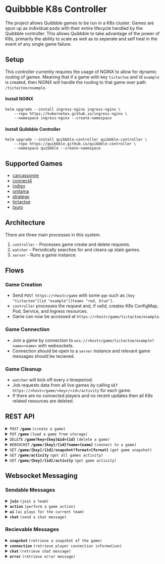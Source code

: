 # Quibbble K8s Controller

The project allows Quibbble games to be run in a K8s cluster. Games are spun up as individual pods with their entire lifecycle handled by the Quibbble controller. This allows Quibbble to take advantage of the power of K8s, primarily the ability to scale as well as to seperate and self heal in the event of any single game failure.

## Setup

This controller currently requires the usage of NGINX to allow for dynamic routing of games. Meaning that if a game with key `tictactoe` and id `example` is created, then NGINX will handle the routing to that game over path `/tictactoe/example`.

#### Install NGINX

```
helm upgrade --install ingress-nginx ingress-nginx \
    --repo https://kubernetes.github.io/ingress-nginx \
    --namespace ingress-nginx --create-namespace
```

#### Install Quibbble Controller

```
helm upgrade --install quibbble-controller quibbble-controller \
    --repo https://quibbble.github.io/quibbble-controller \
    --namespace quibbble --create-namespace
```

## Supported Games
- [carcassonne](/games/carcassonne/)
- [connect4](/games/connect4/)
- [indigo](/games/indigo/)
- [onitama](/games/onitama/)
- [stratego](/games/stratego/)
- [tictactoe](/games/tictactoe/)
- [tsuro](/games/tsuro/)

## Architecture

There are three main processes in this system.
1. `controller` - Processes game create and delete requests.
2. `watcher` - Periodically searches for and cleans up stale games.
3. `server` - Runs a game instance.

## Flows

### Game Creation
- Send `POST https://<host>/game` with some `qqn` such as `[key "tictactoe"][id "example"][teams "red, blue"]`.
- `controller` processes the request and, if valid, creates K8s ConfigMap, Pod, Service, and Ingress resources.
- Game can now be accessed at `https://<host>/game/tictactoe/example`.

### Game Connection
- Join a game by connection to `wss://<host>/game/tictactoe/example?name=<name>` with websockets.
- Connection should be open to a `server` instance and relevant game messages should be recieved.

### Game Cleanup
- `watcher` will kick off every `X` timeperiod. 
- Job requests data from all live games by calling `GET https://<host>/game/<key>/<id>/activity` for each game.
- If there are no connected players and no recent updates then all K8s related resources are deleted.

## REST API

<details>
 <summary><code>POST</code> <code><b>/game</b></code> <code>(create a game)</code></summary>

##### Parameters

> | name      |  type     | data type                          | description                                                       |
> |-----------|-----------|------------------------------------|-------------------------------------------------------------------|
> | None      |  required | [QGN](/pkg/gamenotation/README.md) | [QGN](/pkg/gamenotation/README.md) descibing the game to create   |


##### Responses

> | http code     | content-type                      | response                                                            |
> |---------------|-----------------------------------|---------------------------------------------------------------------|
> | `201`         | `text/plain;charset=UTF-8`        | `Created`                                                           |
> | `400`         | `text/plain;charset=UTF-8`        | `Bad Request`                                                       |
> | `409`         | `text/plain;charset=UTF-8`        | `Conflict`                                                          |
> | `500`         | `text/plain;charset=UTF-8`        | `Internal Server Error`                                             |
> | `503`         | `text/plain;charset=UTF-8`        | `Service Unavailable`                                               |

##### Example cURL

> ```javascript
>  curl -X POST -H "Content-Type: application/qgn" --data @post.qgn https://api.quibbble.com/game
> ```
</details>

<details>
 <summary><code>PUT</code> <code><b>/game</b></code> <code>(load a game from storage)</code></summary>

##### Parameters

> | name      |  type     | data type                          | description                                                       |
> |-----------|-----------|------------------------------------|-------------------------------------------------------------------|
> | key       |  required | string                             | The name of the game i.e. `tictactoe` or `connect4`               |
> | id        |  required | string                             | The unique id of the game instance to join                        |


##### Responses

> | http code     | content-type                      | response                                                            |
> |---------------|-----------------------------------|---------------------------------------------------------------------|
> | `200`         | `text/plain;charset=UTF-8`        | `OK`                                                                |
> | `400`         | `text/plain;charset=UTF-8`        | `Bad Request`                                                       |
> | `404`         | `text/plain;charset=UTF-8`        | `Not Found`                                                         |
> | `500`         | `text/plain;charset=UTF-8`        | `Internal Server Error`                                             |
> | `503`         | `text/plain;charset=UTF-8`        | `Service Unavailable`                                               |

##### Example cURL

> ```javascript
>  curl -X PUT https://api.quibbble.com/game?key={key}&id={id}
> ```
</details>

<details>
 <summary><code>DELETE</code> <code><b>/game?key={key}&id={id}</b></code> <code>(delete a game)</code></summary>

##### Parameters

> | name      |  type     | data type                          | description                                                       |
> |-----------|-----------|------------------------------------|-------------------------------------------------------------------|
> | key       |  required | string                             | The name of the game i.e. `tictactoe` or `connect4`               |
> | id        |  required | string                             | The unique id of the game instance to join                        |


##### Responses

> | http code     | content-type                      | response                                                            |
> |---------------|-----------------------------------|---------------------------------------------------------------------|
> | `200`         | `text/plain;charset=UTF-8`        | `OK`                                                                |
> | `400`         | `text/plain;charset=UTF-8`        | `Bad Request`                                                       |
> | `404`         | `text/plain;charset=UTF-8`        | `Not Found`                                                         |
> | `500`         | `text/plain;charset=UTF-8`        | `Internal Server Error`                                             |

##### Example cURL

> ```javascript
>  curl -X DELETE https://api.quibbble.com/game?key={key}&id={id}
> ```
</details>

<details>
 <summary><code>WEBSOCKET</code> <code><b>/game/{key}/{id}?name={name}</b></code> <code>(connect to a game)</code></summary>

##### Parameters

> | name      |  type     | data type                          | description                                                       |
> |-----------|-----------|------------------------------------|-------------------------------------------------------------------|
> | key       |  required | string                             | The name of the game i.e. `tictactoe` or `connect4`               |
> | id        |  required | string                             | The unique id of the game instance to join                        |
> | name      |  required | string                             | The name of the player connecting                  |



##### Responses

> None

##### Example wscat

> ```javascript
>  wscat -c wss://api.quibbble.com/game/{key}/{id}
> ```
</details>

<details>
 <summary><code>GET</code> <code><b>/game/{key}/{id}/snapshot?format={format}</b></code> <code>(get game snapshot)</code></summary>

##### Parameters

> | name      |  type     | data type                          | description                                                       |
> |-----------|-----------|------------------------------------|-------------------------------------------------------------------|
> | key       |  required | string                             | The name of the game i.e. `tictactoe` or `connect4`               |
> | id        |  required | string                             | The unique id of the game instance to join                        |
> | format    |  required | one of `json` or `qgn`             | The type of data to return                                        |


##### Responses

> | http code     | content-type                            | response                                                            |
> |---------------|-----------------------------------------|---------------------------------------------------------------------|
> | `200`         | `application/json` or `application/qgn` | JSON or [QGN](/pkg/gamenotation/README.md)                          |
> | `400`         | `text/plain;charset=UTF-8`              | `Bad Request`                                                       |
> | `404`         | `text/plain;charset=UTF-8`              | `Not Found`                                                         |
> | `500`         | `text/plain;charset=UTF-8`              | `Internal Server Error`                                             |

##### Example cURL

> ```javascript
>  curl -X GET https://api.quibbble.com/game/{key}/{id}/snapshot?format=json
> ```
</details>

<details>
 <summary><code>GET</code> <code><b>/game/activity</b></code> <code>(get all games activity)</code></summary>

##### Parameters

> None


##### Responses

> | http code     | content-type                            | response                                                            |
> |---------------|-----------------------------------------|---------------------------------------------------------------------|
> | `200`         | `application/json`                      | Activity for all games                                                 |
> | `500`         | `text/plain;charset=UTF-8`              | `Internal Server Error`                                             |

##### Example cURL

> ```javascript
>  curl -X GET https://api.quibbble.com/game/activity
> ```
</details>

<details>
 <summary><code>GET</code> <code><b>/game/{key}/{id}/activity</b></code> <code>(get game activity)</code></summary>

##### Parameters

> | name      |  type     | data type                          | description                                                       |
> |-----------|-----------|------------------------------------|-------------------------------------------------------------------|
> | key       |  required | string                             | The name of the game i.e. `tictactoe` or `connect4`               |
> | id        |  required | string                             | The unique id of the game instance to join                        |


##### Responses

> | http code     | content-type                            | response                                                            |
> |---------------|-----------------------------------------|---------------------------------------------------------------------|
> | `200`         | `application/json`                      | JSON data describing player count and last update time              |
> | `404`         | `text/plain;charset=UTF-8`              | `Not Found`                                                         |

##### Example cURL

> ```javascript
>  curl -X GET https://api.quibbble.com/game/{key}/{id}/activity
> ```
</details>


## Websocket Messaging

### Sendable Messages

<details>
 <summary><code><b>join</b></code> <code>(join a team)</code></summary>

##### Join

```json
{
    "type": "join",
    "details": "$TEAM"
}
```
</details>

<details>
 <summary><code><b>action</b></code> <code>(perform a game action)</code></summary>

##### Message

```json
{
    "type": "$ACTION",
    "details": {...}
}
```
</details>

<details>
 <summary><code><b>ai</b></code> <code>(ai plays for the current team)</code></summary>

##### Message

```json
{
    "type": "ai",
}
```
</details>

<details>
 <summary><code><b>chat</b></code> <code>(send a chat message)</code></summary>

##### Message

```json
{
    "type": "chat",
    "details": "$MESSAGE"
}
```
</details>


### Recievable Messages

<details>
 <summary><code><b>snapshot</b></code> <code>(retrieve a snapshot of the game)</code></summary>

##### Details

Message sent to all players on every game state change.

##### Message

```json
{
    "type": "snapshot",
    "details": {...}
}
```
</details>

<details>
 <summary><code><b>connection</b></code> <code>(retrieve player connection information)</code></summary>

##### Details

Message sent to all players on every player connection, drop, or team change.

##### Message

```json
{
    "type": "connection",
    "details": {
        "$NAME1": "$TEAM1",
        "$NAME2": "$TEAM2",
        "$NAME3": null
    }
}
```
</details>

<details>
 <summary><code><b>chat</b></code> <code>(retrieve chat message)</code></summary>

##### Details

Message sent to all players on every sent chat message.

##### Message

```json
{
    "type": "chat",
    "details": {
        "name": "$NAME",
        "team": "$TEAM",
        "message": "$MESSAGE",
    }
}
```
</details>

<details>
 <summary><code><b>error</b></code> <code>(retrieve error message)</code></summary>

##### Details

Message sent to origin player on failed action message.

##### Message

```json
{
    "type": "error",
    "details": "$MESSAGE"
}
```
</details>
